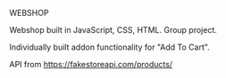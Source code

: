 WEBSHOP 

Webshop built in JavaScript, CSS, HTML. Group project. 


Individually built addon functionality for "Add To Cart".

API from https://fakestoreapi.com/products/


